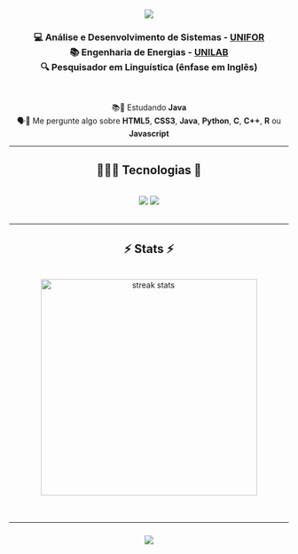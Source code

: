 <h1 align="center">
    <img src="https://readme-typing-svg.herokuapp.com/?font=Righteous&size=35&center=true&vCenter=true&width=500&height=70&duration=4000&lines=Olá+!+👋;+Seja+bem+Vindo(a)!;" />
</h1> 
<h3 align="center">
💻 Análise e Desenvolvimento de Sistemas - <strong><a href="https://unifor.br/sobre-a-unifor" target="_blank">UNIFOR</a></strong>   <br>
📚 Engenharia de Energias - <strong><a href="https://unilab.edu.br/institucional-2/" target="_blank">UNILAB</a></strong>   <br>
🔍 Pesquisador em Linguística (ênfase em Inglês)
</h3>
<br/>
<div align="center">
 
 📚🌱 Estudando <strong>Java</strong><br>
 🗣️💬 Me pergunte algo sobre <strong>HTML5</strong>, <strong>CSS3</strong>, 
<strong>Java</strong>,
<strong>Python</strong>, <strong>C</strong>, <strong>C++</strong>, <strong>R</strong> ou <strong>Javascript</strong>
 
 </div>
 
<div align="center"> 
</div>
 <hr/>
 
<h2 align="center"> 👩🏼‍💻 Tecnologias 🧠</h2>
<br/>
<div align="center">
    <img src="https://skillicons.dev/icons?i=html,css,vscode,Javascript,github,git,r,java" />
    <img src="https://skillicons.dev/icons?i=python,c" /><br>
</div>
<br/>
<hr/>
<h2 align="center">⚡ Stats ⚡</h2>
<br>
<div align=center>
  <img width=390 src="https://github-readme-streak-stats-salesp07.vercel.app/?user=devlucaspassos&count_private=true&theme=react&border_radius=10" alt="streak stats"/>
  <br/>
</div>
<br/><br/>
<hr/>

<h3 align="center">
    <img src="https://readme-typing-svg.herokuapp.com/?font=Righteous&size=25&center=true&vCenter=true&width=500&height=70&duration=4000&lines=Obrigado+pela+visita!;😘">
</h3>

<br/>
